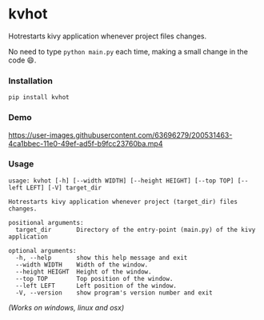 # kvhot

Hotrestarts kivy application whenever project files changes.

No need to type `python main.py` each time, making a small change in the code 😄.

### Installation

`pip install kvhot`

### Demo

https://user-images.githubusercontent.com/63696279/200531463-4ca1bbec-11e0-49ef-ad5f-b9fcc23760ba.mp4

### Usage

```
usage: kvhot [-h] [--width WIDTH] [--height HEIGHT] [--top TOP] [--left LEFT] [-V] target_dir

Hotrestarts kivy application whenever project (target_dir) files changes.

positional arguments:
  target_dir       Directory of the entry-point (main.py) of the kivy application

optional arguments:
  -h, --help       show this help message and exit
  --width WIDTH    Width of the window.
  --height HEIGHT  Height of the window.
  --top TOP        Top position of the window.
  --left LEFT      Left position of the window.
  -V, --version    show program's version number and exit
```

*(Works on windows, linux and osx)*
